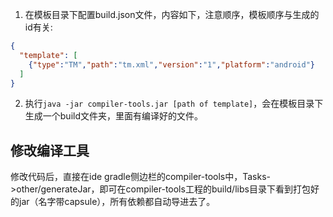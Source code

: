 1. 在模板目录下配置build.json文件，内容如下，注意顺序，模板顺序与生成的id有关:

```json
{
  "template": [
    {"type":"TM","path":"tm.xml","version":"1","platform":"android"}
  ]
}
```

2. 执行`java -jar compiler-tools.jar [path of template]`，会在模板目录下生成一个build文件夹，里面有编译好的文件。


## 修改编译工具

修改代码后，直接在ide gradle侧边栏的compiler-tools中，Tasks->other/generateJar，即可在compiler-tools工程的build/libs目录下看到打包好的jar（名字带capsule），所有依赖都自动导进去了。

